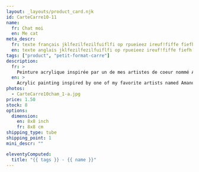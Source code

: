 ```yaml
---
layout: _layouts/product_card.njk
id: CarteCarre10-11
name:
  fr: Chat moi
  en: Me cat
meta_descr:
  fr: texte français jklfezilfezilfuiflfi op rpueieez ireuf!fiffe fiefh hfhslfhsfh dfhds fdsfdsifdshfids
  en: texte anglais jklfezilfezilfuiflfi op rpueieez ireuf!fiffe fiefh hfhslfhsfh dfhds fdsfdsifdshfids
tags: ["product", "petit-format-carre"]
description:
  fr: >
    Peinture acrylique inspirée par un de mes artistes de coeur nommé Amano Yoshitaka, en apposant les traits de ce couple à l'encre de chine, contrastant avec le fond coloré.
  en: >
    Acrylic painting inspired by one of my favorite artists named Amano Yoshitaka, applying the features of this couple in Indian ink, contrasting with the colored background.
photos:
  - CarteCarre10cham_1-a.jpg
price: 1.50
stock: 8
options:
  dimension:
    en: 8x8 inch
    fr: 8x8 cm
shipping_type: tube
shipping_point: 1
mini_descr: ""

eleventyComputed:
  title: "{{ tags }} - {{ name }}"
---
```


